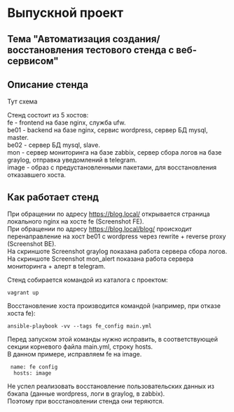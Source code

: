 # Выпускной проект
## Тема "Автоматизация создания/восстановления тестового стенда с веб-сервисом"

## Описание стенда
Тут схема

Стенд состоит из 5 хостов:  
fe - frontend на базе nginx, служба ufw.  
be01 - backend на базе nginx, сервис wordpress, сервер БД mysql, master.  
be02 - сервер БД mysql, slave.  
mon - сервер мониторинга на базе zabbix, сервер сбора логов на базе graylog, отправка уведомлений в telegram.  
image - образ с предустановленными пакетами, для восстановления отказавшего хоста.  

## Как работает стенд
При обращении по адресу https://blog.local/ открывается страница локального nginx на хосте fe (Screenshot FE).  
При обращении по адресу https://blog.local/blog/ происходит перенаправление на хост be01 c wordpress через rewrite + reverse proxy (Screenshot BE).  
На скриншоте Screenshot graylog показана работа сервера сбора логов.  
На скриншоте Screenshot mon_alert показана работа сервера мониторинга + алерт в telegram.  

Стенд собирается командой из каталога с проектом:
```
vagrant up
```
Восстановление хоста производится командой (например, при отказе хоста fe):
```
ansible-playbook -vv --tags fe_config main.yml
```
Перед запуском этой команды нужно исправить, в соответствующей секции корневого файла main.yml, строку hosts.  
В данном примере, исправляем fe на image.
```
 name: fe config
  hosts: image
```

Не успел реализовать восстановление пользовательских данных из бэкапа (данные wordpress, логи в graylog, в zabbix).  
Поэтому при восстановлении стенда они теряются.